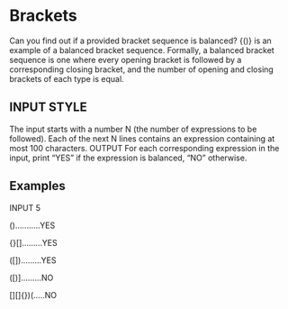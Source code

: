 # Brackets
Can you find out if a provided bracket sequence is balanced? {()}[]() is an example of a balanced bracket sequence. Formally, a balanced bracket sequence is one where every opening bracket is followed by a corresponding closing bracket, and the number of opening and closing brackets of each type is equal.

## INPUT STYLE
The input starts with a number N (the number of expressions to be followed). Each of the next N lines contains an expression containing at most 100 characters. OUTPUT For each corresponding expression in the input, print “YES” if the expression is balanced, “NO” otherwise.

## Examples
INPUT
5

()...........YES

{}[].........YES

([]).........YES

([)].........NO

[][]{})(.....NO
